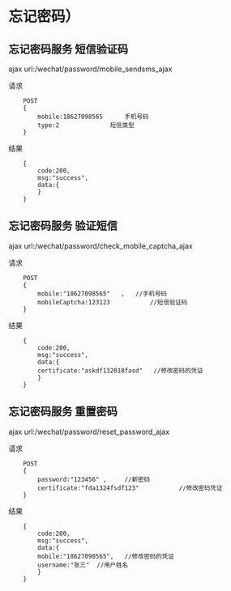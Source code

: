 # 忘记密码）


## 忘记密码服务  短信验证码

ajax url:/wechat/password/mobile_sendsms_ajax

请求

```
    POST
    {
        mobile:18627098565      手机号码
        type:2              短信类型
    }
```

结果

```
    {
        code:200,
        msg:"success",
        data:{
        }
    }
```

## 忘记密码服务  验证短信

ajax url:/wechat/password/check_mobile_captcha_ajax

请求

```
    POST
    {
        mobile:"18627098565"   ,   //手机号码
        mobileCaptcha:123123           //短信验证码
    }
```

结果

```
    {
        code:200,
        msg:"success",
        data:{
        certificate:"askdf132018fasd"   //修改密码的凭证
        }
    }
```

## 忘记密码服务  重置密码

ajax url:/wechat/password/reset_password_ajax

请求

```
    POST
    {
        password:"123456" ,     //新密码
        certificate:"fda1324fsdf123"           //修改密码凭证
    }
```

结果

```
    {
        code:200,
        msg:"success",
        data:{
        mobile:"18627098565",   //修改密码的凭证
        username:"张三"  //用户姓名
        }
    }
```

